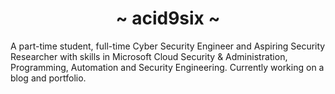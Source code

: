 <div align="center">
  <h1>~ acid9six ~</h1>
</div>

A part-time student, full-time Cyber Security Engineer and Aspiring Security Researcher with skills in Microsoft Cloud Security & Administration, Programming, Automation and Security Engineering. Currently working on a blog and portfolio.
